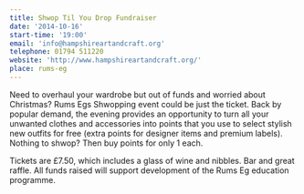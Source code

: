 ```yaml
---
title: Shwop Til You Drop Fundraiser
date: '2014-10-16'
start-time: '19:00'
email: 'info@hampshireartandcraft.org'
telephone: 01794 511220
website: 'http://www.hampshireartandcraft.org/'
place: rums-eg
---
```

Need to overhaul your wardrobe but out of funds and worried about Christmas? Rums Egs Shwopping event could be just the ticket. Back by popular demand, the evening provides an opportunity to turn all your unwanted clothes and accessories into points that you use to select stylish new outfits for free (extra points for designer items and premium labels). Nothing to shwop? Then buy points for only 1 each.

Tickets are £7.50, which includes a glass of wine and nibbles. Bar and great raffle. All funds raised will support development of the Rums Eg education programme.
